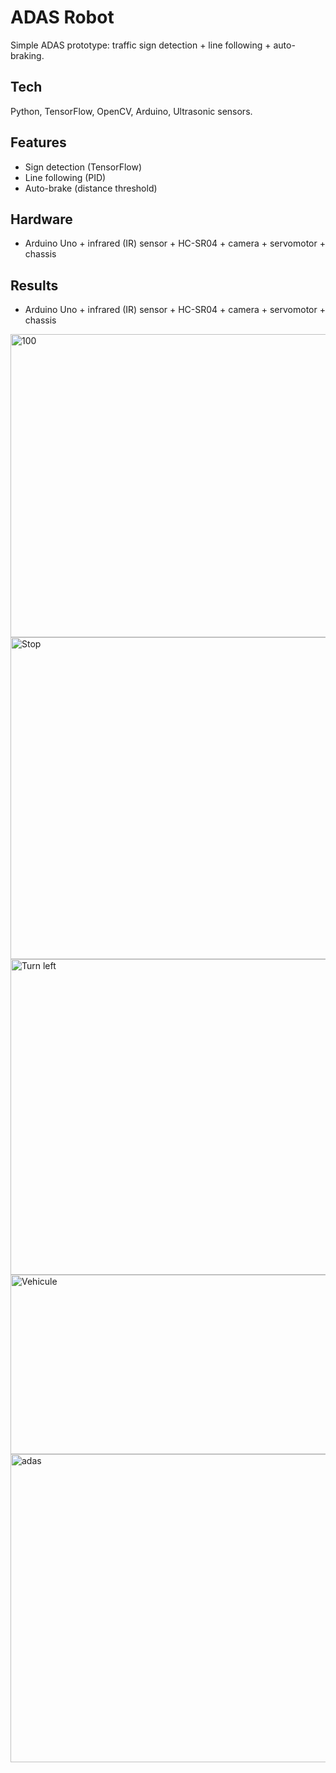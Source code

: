 # ADAS Robot
Simple ADAS prototype: traffic sign detection + line following + auto-braking.

## Tech
Python, TensorFlow, OpenCV, Arduino, Ultrasonic sensors.

## Features
- Sign detection (TensorFlow)
- Line following (PID)
- Auto-brake (distance threshold)

## Hardware
- Arduino Uno + infrared (IR) sensor + HC-SR04 + camera + servomotor + chassis

## Results
- Arduino Uno + infrared (IR) sensor + HC-SR04 + camera + servomotor + chassis
<img width="927" height="485" alt="100" src="https://github.com/user-attachments/assets/649efe86-afa7-44e6-b63f-84817d86fd3c" />
<img width="979" height="515" alt="Stop" src="https://github.com/user-attachments/assets/8a4151fc-4be0-4f64-aa73-838ff5fbbcf5" />
<img width="956" height="505" alt="Turn left" src="https://github.com/user-attachments/assets/0283388b-b371-433e-92d6-d3565ea61e2d" />
<img width="661" height="287" alt="Vehicule" src="https://github.com/user-attachments/assets/214a157a-885f-4da2-98c1-1a160f9a42b4" />
<img width="643" height="493" alt="adas" src="https://github.com/user-attachments/assets/0411e088-9d04-44b3-9e24-4e6dd4c8b9ef" />
